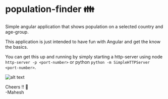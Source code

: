 # population-finder :family:

Simple angular application that shows population on a selected country and age-group.

This application is just intended to have fun with Angular and get the know the basics.

You can get this up and running by simply starting a http-server using node ```http-server -p <port-number>``` or python ```python -m SimpleHTTPServer <port-number>```.

![alt text](https://github.com/mahesht10/population-finder/blob/master/assets/images/sample-screen-min.gif)

Cheers !! :beer:  
-Mahesh 
